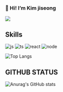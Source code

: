 ### 👋 Hi! I’m Kim jiseong
<img src="https://capsule-render.vercel.app/api?type=Rounded&color=auto&height=150&section=header&text=JISEONG" />

## Skills

![js](https://img.shields.io/badge/JavaScript-F7DF1E?style=for-the-badge&logo=JavaScript&logoColor=white)
![ts](https://img.shields.io/badge/TypeScript-007ACC?style=for-the-badge&logo=typescript&logoColor=white)
![react](https://img.shields.io/badge/React-20232A?style=for-the-badge&logo=react&logoColor=61DAFB)
![node](https://img.shields.io/badge/Node.js-43853D?style=for-the-badge&logo=node.js&logoColor=white)

![Top Langs](https://github-readme-stats.vercel.app/api/top-langs/?username=jiseong1688&layout=compact)

## GITHUB STATUS
![Anurag's GitHub stats](https://github-readme-stats.vercel.app/api?username=jiseong1688&show_icons=true&theme=transparent)


<!---## 📫 How to reach me ...--->



<!---
jiseong1688/jiseong1688 is a ✨ special ✨ repository because its `README.md` (this file) appears on your GitHub profile.
You can click the Preview link to take a look at your changes.
--->
